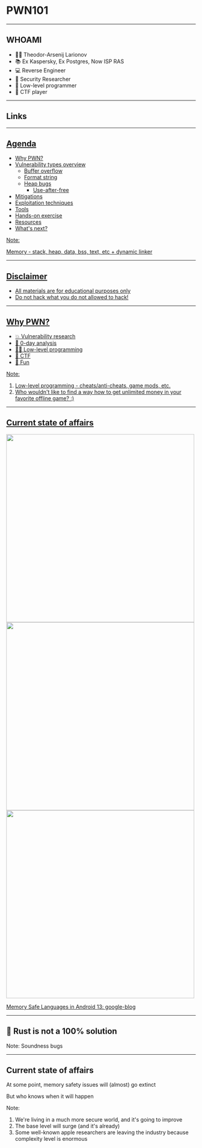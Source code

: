 <!-- .slide: data-background-gradient="radial-gradient(#393a65, #242424)" -->

# PWN101

---

## WHOAMI

* 🐱‍💻 Theodor-Arsenij Larionov
* 📚 Ex Kaspersky, Ex Postgres, Now ISP RAS
* 💻 Reverse Engineer
* 🦾 Security Researcher
* 🧪 Low-level programmer
* 🚩 CTF player

---

## Links

<!-- Bruh, I'm not a designer -->
<div id="social-media" style="display: flex; flex-direction: column; align-items: left; position: absolute; top: 105%; right: 37%">
 <div style="display: flex; align-items: center; margin-bottom: 5px;">
  <img src="assets/logos/lightning.png" style="height: 1.5em; width: 1.5em; margin-right: 32px;"
   alt="Pwn-Report" />
  <span style="vertical-align: middle;"><a href="https://pwn.report">pwn.report</a></span>
 </div>
 <div style="display: flex; align-items: center; margin-bottom: 5px;">
  <img src="assets/logos/telegram.png" style="height: 1.5em; width: 1.5em; margin-right: 32px;"
   alt="Telegram" text="pwn_report" />
  <span style="vertical-align: middle;"><a href="https://t.me/pwn_report">pwn_report</a></span>
 </div>
 <div style="display: flex; align-items: center; margin-bottom: 5px;">
  <img src="assets/logos/twitter.png" style="height: 1.5em; width: 1.5em; margin-right: 32px;" alt="Twitter" />
  <span style="vertical-align: middle;"><a href="https://twitter.com/m4drat">m4drat</span>
 </div>
 <div style="display: flex; align-items: center; margin-bottom: 5px;">
  <img src="assets/logos/github.png" style="height: 1.5em; width: 1.5em; margin-right: 32px;" alt="GitHub"/>
  <span style="vertical-align: middle;"><a href="https://github.com/m4drat/">m4drat</span>
 </div>
</div>

---

## Agenda

* Why PWN?
* Vulnerability types overview
  * Buffer overflow
  * Format string
  * Heap bugs
    * Use-after-free
* Mitigations
* Exploitation techniques
* Tools
* Hands-on exercise
* Resources
* What's next?

Note:

Memory - stack, heap, data, bss, text, etc + dynamic linker

---

<!-- .slide: data-background-gradient="radial-gradient(#C36B6B, #A12929)" -->

## Disclaimer

* All materials are for educational purposes only
* Do not hack what you do not allowed to hack!

---

## Why PWN?

* 💥 Vulnerability research
* 🤖 0-day analysis
* 👨‍💻 Low-level programming
* 🚩 CTF
* 🤡 Fun

Note:

1. Low-level programming - cheats/anti-cheats, game mods, etc.
2. Who wouldn't like to find a way how to get unlimited money in your favorite offline game? :)  

---

## Current state of affairs

<div class="r-stack">

<img height="500px" class="fragment fade-in-then-out" data-fragment-index="1" src="assets/materials/memory-safety-vulnerabilities-by-year.png">
<img height="500px" class="fragment fade-in-then-out" data-fragment-index="2" src="assets/materials/amount-of-new-code.png">
<img height="500px" class="fragment fade-in-then-out" data-fragment-index="3" src="assets/materials/new-native-code.png">

</div>

Memory Safe Languages in Android 13: <!-- .element: style="font-size: 20px" --> [google-blog](https://security.googleblog.com/2022/12/memory-safe-languages-in-android-13.html) <!-- .element: style="font-size: 20px" -->

---

## 🦀 Rust is not a 100% solution

Note: Soundness bugs

---

## Current state of affairs

At some point, memory safety issues will (almost) go extinct <!-- .element: class="fragment" -->

But who knows when it will happen  <!-- .element: class="fragment" -->

Note:

1. We're living in a much more secure world, and it's going to improve
2. The base level will surge (and it's already)
3. Some well-known apple researchers are leaving the industry because complexity level is enormous
